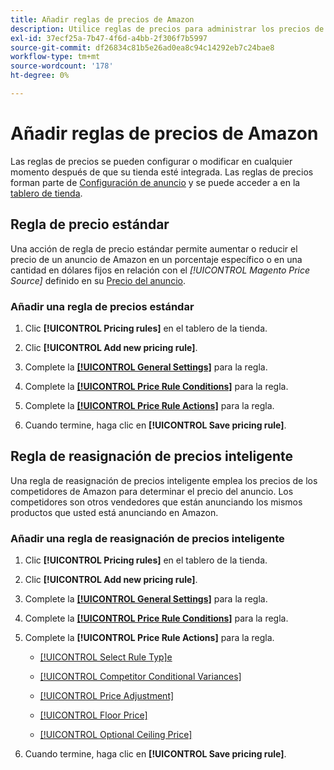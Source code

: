 ```yaml
---
title: Añadir reglas de precios de Amazon
description: Utilice reglas de precios para administrar los precios de listado en Amazon Marketplace para su catálogo de productos de Commerce.
exl-id: 37ecf25a-7b47-4f6d-a4bb-2f306f7b5997
source-git-commit: df26834c81b5e26ad0ea8c94c14292eb7c24bae8
workflow-type: tm+mt
source-wordcount: '178'
ht-degree: 0%

---
```


# Añadir reglas de precios de Amazon

Las reglas de precios se pueden configurar o modificar en cualquier momento después de que su tienda esté integrada. Las reglas de precios forman parte de [Configuración de anuncio](./listing-settings.md) y se puede acceder a en la [tablero de tienda](./amazon-store-dashboard.md).

## Regla de precio estándar

Una acción de regla de precio estándar permite aumentar o reducir el precio de un anuncio de Amazon en un porcentaje específico o en una cantidad en dólares fijos en relación con el **[!UICONTROL Magento Price Source*]* definido en su [Precio del anuncio](./listing-price.md).

### Añadir una regla de precios estándar

1. Clic **[!UICONTROL Pricing rules]** en el tablero de la tienda.

1. Clic **[!UICONTROL Add new pricing rule]**.

1. Complete la **[[!UICONTROL General Settings]](./pricing-rule-general-settings.md)** para la regla.

1. Complete la **[[!UICONTROL Price Rule Conditions]](./pricing-rule-conditions.md)** para la regla.

1. Complete la **[[!UICONTROL Price Rule Actions]](./standard-price-rules.md)** para la regla.

1. Cuando termine, haga clic en **[!UICONTROL Save pricing rule]**.

## Regla de reasignación de precios inteligente

Una regla de reasignación de precios inteligente emplea los precios de los competidores de Amazon para determinar el precio del anuncio. Los competidores son otros vendedores que están anunciando los mismos productos que usted está anunciando en Amazon.

### Añadir una regla de reasignación de precios inteligente

1. Clic **[!UICONTROL Pricing rules]** en el tablero de la tienda.

1. Clic **[!UICONTROL Add new pricing rule]**.

1. Complete la **[[!UICONTROL General Settings]](./pricing-rule-general-settings.md)** para la regla.

1. Complete la **[[!UICONTROL Price Rule Conditions]](./pricing-rule-conditions.md)** para la regla.

1. Complete la **[!UICONTROL Price Rule Actions]** para la regla.

   - [[!UICONTROL Select Rule Typ]e](./intelligent-repricing-rules.md)

   - [[!UICONTROL Competitor Conditional Variances]](./competitor-conditional-variances.md)

   - [[!UICONTROL Price Adjustment]](./price-adjustment.md)

   - [[!UICONTROL Floor Price]](./floor-price.md)

   - [[!UICONTROL Optional Ceiling Price]](./optional-ceiling-price.md)

1. Cuando termine, haga clic en **[!UICONTROL Save pricing rule]**.
